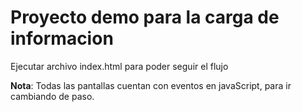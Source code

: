 <h1>
    Proyecto demo para la carga de informacion
</h1>

Ejecutar archivo index.html para poder seguir el flujo

<strong>Nota</strong>: Todas las pantallas cuentan con eventos en javaScript, para ir cambiando de paso.